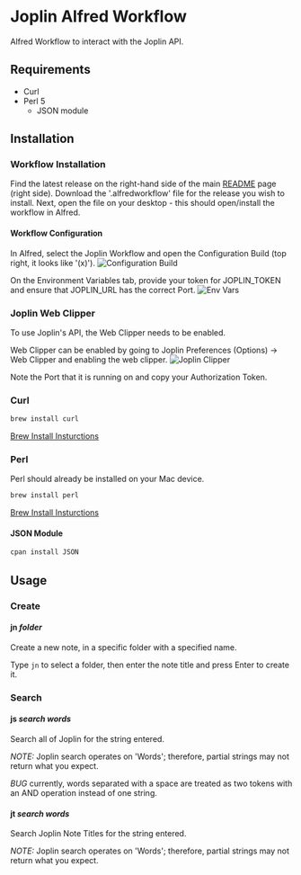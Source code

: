 # Joplin Alfred Workflow

Alfred Workflow to interact with the Joplin API.

## Requirements

- Curl
- Perl 5
  - JSON module

## Installation

### Workflow Installation

Find the latest release on the right-hand side of the main [README](https://github.com/skeletonkey/joplin_alfred_workflow) page (right side). Download the '.alfredworkflow' file for the release you wish to install. Next, open the file on your desktop - this should open/install the workflow in Alfred.

#### Workflow Configuration

In Alfred, select the Joplin Workflow and open the Configuration Build (top right, it looks like '(x)').
![Configuration Build](https://github.com/skeletonkey/joplin_alfred_workflow/assets/1487600/650cb170-dd02-4f2b-ad9a-144d17e9e131)

On the Environment Variables tab, provide your token for JOPLIN_TOKEN and ensure that JOPLIN_URL has the correct Port.
![Env Vars](https://github.com/skeletonkey/joplin_alfred_workflow/assets/1487600/924a089c-492c-4f09-b207-bdba0ae89984)

### Joplin Web Clipper

To use Joplin's API, the Web Clipper needs to be enabled.

Web Clipper can be enabled by going to Joplin Preferences (Options) -> Web Clipper and enabling the web clipper.
![Joplin Clipper](https://github.com/skeletonkey/joplin_alfred_workflow/assets/1487600/59880df4-e59d-43d9-a27f-ecd1039e72ef)

Note the Port that it is running on and copy your Authorization Token.

### Curl

```bash
brew install curl
```

[Brew Install Insturctions](https://brew.sh/)

### Perl

Perl should already be installed on your Mac device.

```bash
brew install perl
```

[Brew Install Insturctions](https://brew.sh/)

#### JSON Module

```bash
cpan install JSON
```

## Usage

### Create

#### jn _folder_

Create a new note, in a specific folder with a specified name.

Type `jn` to select a folder, then enter the note title and press Enter to create it.

### Search

#### js _search words_

Search all of Joplin for the string entered.

_NOTE:_ Joplin search operates on 'Words'; therefore, partial strings may not return what you expect.

_BUG_ currently, words separated with a space are treated as two tokens with an AND operation instead of one string.

#### jt _search words_

Search Joplin Note Titles for the string entered.

_NOTE:_ Joplin search operates on 'Words'; therefore, partial strings may not return what you expect.
